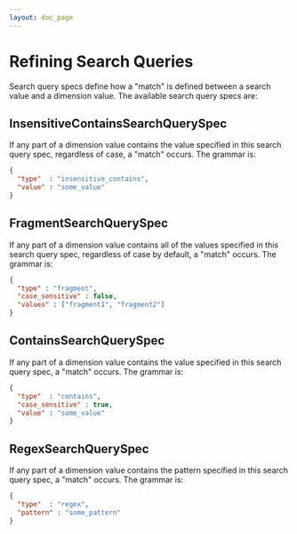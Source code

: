 ```yaml
---
layout: doc_page
---
```

# Refining Search Queries
Search query specs define how a "match" is defined between a search value and a dimension value. The available search query specs are:

InsensitiveContainsSearchQuerySpec
----------------------------------

If any part of a dimension value contains the value specified in this search query spec, regardless of case, a "match" occurs. The grammar is:

```json
{
  "type"  : "insensitive_contains",
  "value" : "some_value"
}
```

FragmentSearchQuerySpec
-----------------------

If any part of a dimension value contains all of the values specified in this search query spec, regardless of case by default, a "match" occurs. The grammar is:

```json
{ 
  "type" : "fragment",
  "case_sensitive" : false,
  "values" : ["fragment1", "fragment2"]
}
```

ContainsSearchQuerySpec
----------------------------------

If any part of a dimension value contains the value specified in this search query spec, a "match" occurs. The grammar is:

```json
{
  "type"  : "contains",
  "case_sensitive" : true,
  "value" : "some_value"
}
```

RegexSearchQuerySpec
----------------------------------

If any part of a dimension value contains the pattern specified in this search query spec, a "match" occurs. The grammar is:

```json
{
  "type"  : "regex",
  "pattern" : "some_pattern"
}
```